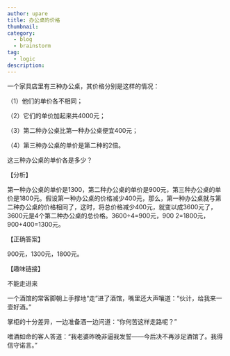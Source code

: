 ```yaml
---
author: upare
title: 办公桌的价格
thumbnail:
category:
  - blog
  - brainstorm
tag:
  - logic
description: 
---
```

一个家具店里有三种办公桌，其价格分别是这样的情况：

（1）他们的单价各不相同；

（2）它们的单价加起来共4000元；

（3）第二种办公桌比第一种办公桌便宜400元；

（4）第三种办公桌的单价是第二种的2倍。

这三种办公桌的单价各是多少？

【分析】

第一种办公桌的单价是1300，第二种办公桌的单价是900元，第三种办公桌的单价是1800元。假设第一种办公桌的价格减少400元，那么，第一种办公桌就与第二种办公桌的价格相同了，这时，将总价格减少400元，就变以成3600元了，3600元是4个第二种办公桌的总价格。3600÷4=900元，900 2=1800元，900+400=1300元。

【正确答案】

900元，1300元，1800元。

【趣味链接】

不能走进来

一个酒馆的常客脚朝上手撑地“走”进了酒馆，嘴里还大声嚷道：“伙计，给我来一壶好酒。”

掌柜的十分差异，一边准备酒一边问道：“你何苦这样走路呢？”

嗜酒如命的客人答道：“我老婆昨晚非逼我发誓——今后决不再涉足酒馆了。我得信守诺言。”